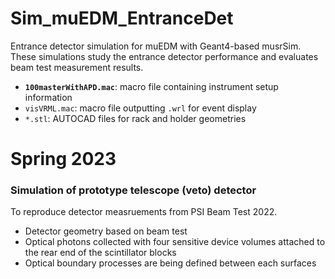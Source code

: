 # Sim_muEDM_EntranceDet
Entrance detector simulation for muEDM with Geant4-based musrSim.\
These simulations study the entrance detector performance and evaluates beam test measurement results.
- **`100masterWithAPD.mac`**: macro file containing instrument setup information
- `visVRML.mac`: macro file outputting `.wrl` for event display
- `*.stl`: AUTOCAD files for rack and holder geometries

# Spring 2023
### Simulation of prototype telescope (veto) detector 
To reproduce detector measruements from PSI Beam Test 2022.
- Detector geometry based on beam test
- Optical photons collected with four sensitive device volumes attached to the rear end of the scintillator blocks
- Optical boundary processes are being defined between each surfaces
